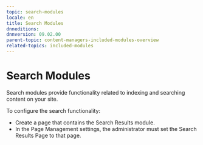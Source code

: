 ```yaml
---
topic: search-modules
locale: en
title: Search Modules
dnneditions: 
dnnversion: 09.02.00
parent-topic: content-managers-included-modules-overview
related-topics: included-modules
---
```


# Search Modules

Search modules provide functionality related to indexing and searching content on your site.

To configure the search functionality:

*   Create a page that contains the Search Results module.
*   In the Page Management settings, the administrator must set the Search Results Page to that page.
